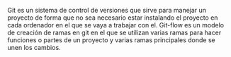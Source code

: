 Git es un sistema de control de versiones que sirve para manejar un proyecto de forma que no sea necesario estar instalando el proyecto en cada ordenador en el que se vaya a trabajar con el. Git-flow es un modelo de creación de ramas en git en el que se utilizan varias ramas para hacer funciones o partes de un proyecto y varias ramas principales donde se unen los cambios.